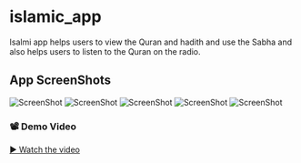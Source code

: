 # islamic_app

Isalmi app helps users to view the Quran and hadith and use the Sabha and also
helps users to listen to the Quran on the radio.

## App ScreenShots
![ScreenShot](assets/screenShots/1.png)
![ScreenShot](assets/screenShots/2.png)
![ScreenShot](assets/screenShots/3.png)
![ScreenShot](assets/screenShots/4.png)
![ScreenShot](assets/screenShots/5.png)

### 📽️ Demo Video

[▶️ Watch the video](https://drive.google.com/file/d/1ihWg0knvlLfIihl6clGPXDBk7NcnGPmg/view?usp=drive_link)
